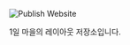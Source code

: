 ![Publish Website](https://github.com/wearewolves/werewolf_layout/workflows/Publish%20Website/badge.svg)

1일 마을의 레이아웃 저장소입니다.
